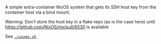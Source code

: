 A simple extra-container NixOS system that gets its SSH host key from the
container host via a bind mount.

*Warning*: Don't store the host key in a flake repo (as is the case here) until
https://github.com/NixOS/nix/pull/6530 is available

See [`./usage.sh`](./usage.sh).
